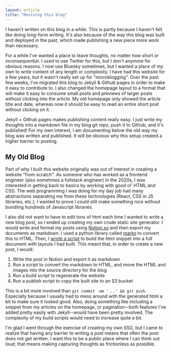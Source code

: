 ```yaml
---
layout: article
title: "Reviving this blog"
---
```


I haven't written on this blog in a while. This is partly because I haven't felt like doing long-form writing. It's also because of the way this blog was built and deployed in the past, which made publishing a new piece more work than necessary.

For a while I've wanted a place to leave thoughts, no matter how short or inconsequential. I used to use Twitter for this, but I don't anymore for obvious reasons. I now use Bluesky sometimes, but I wanted a place of my own to write content of any length or complexity. I have had this website for a few years, but it wasn't really set up for "microblogging". Over the past few weeks, I've migrated this blog to Jekyll & Github pages in order to make it easy to contribute to. I also changed the homepage layout to a format that will make it easy to consume small posts and previews of larger posts without clicking into the article. My old homepage only showed the article title and date, whereas now it should be easy to read an entire short post without clicking on it.

Jekyll + Github pages makes publishing content really easy. I just write my thoughts into a markdown file in my blog git repo, push it to Github, and it's published! For my own interest, I am documenting below the old way my blog was written and published. It will be obvious why this setup created a higher barrier to posting.

<!--more-->

## My Old Blog

Part of why I built this website originally was out of interest in creating a website "from scratch". As someone who has worked as a frontend engineer (also sometimes a fullstack engineer) in the 2020s, I was interested in getting back to basics by working with good ol' HTML and CSS. The web programming I was doing for my day job had many abstractions separating me from these technologies (React, CSS in JS libraries, etc.); I wanted to prove I could still make something nice without bundling hundreds of Javascript libraries.

I also did not want to have to edit tons of html each time I wanted to write a new blog post, so I ended up creating my own crude static site generator. I would write and format my posts using [Notion.so](https://notion.so) and then export my documents as markdown. I used a python library called [marko](https://pypi.org/project/marko/) to convert this to HTML. Then, I [wrote a script](https://github.com/SpLouk/splouk.github.io/blob/e854ba3b9904954f4893925cfc93ad27bbe939fa/build.py) to build the html snippet into a full document with layouts I had built. This meant that, in order to create a new post, I would:

1. Write the post in Notion and export it as markdown
2. Run a script to convert the markdown to HTML, and move the HTML and images into the source directory for the blog
3. Run a build script to regenerate the website
4. Run a publish script to copy the built site to an S3 bucket

This is a bit more involved than `git commit -am '...' && git push`. Especially because I usually had to mess around with the generated html a bit to make sure it looked good. Also, doing something like including a snippet from my articles on the homepage, or pagination--both features I've added pretty easily with Jekyll--would have been pretty involved. The complexity of my build scripts would need to increase quite a bit.

I'm glad I went through the exercise of creating my own SSG, but I came to realize that having any barrier to writing a post means that often the post does not get written. I want this to be a public place where I can think out loud; that means making capturing thoughts as frictionless as possible.
